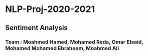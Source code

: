# NLP-Proj-2020-2021
## Sentiment Analysis 
### Team : Moahmed Hamed, Mohamed Reda, Omar Elsaid, Mohamed Mohamed Ebraheem, Moahmed Ali
